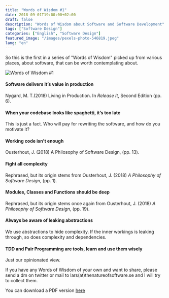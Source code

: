 ```yaml
---
title: "Words of Wisdom #1"
date: 2018-09-01T19:00:00+02:00
draft: false
description: "Words of Wisdom about Software and Software Development"
tags: ["Software Design"]
categories: ["English", "Software Design"]
featured_image: "/images/pexels-photo-546819.jpeg"
lang: "en"
---
```


So this is the first in a series of "Words of Wisdom" picked up from various places, about software, that can be worth contemplating about.
<!--more-->

![Words of Wisdom #1](/images/wow_1_web.png "Words of Wisdom #1")

#### Software delivers it’s value in production

Nygard, M. T.(2018) Living in Production. In *Release It*, Second Edition (pp. 6).

#### When your codebase looks like spaghetti, it’s too late

This is just a fact. Who will pay for rewriting the software, and how do you motivate it?

#### Working code isn't enough

Ousterhout, J. (2018) A Philosophy of Software Design, (pp. 13).

#### Fight all complexity

Rephrased, but its origin stems from Ousterhout, J. (2018) *A Philosophy of Software Design*, (pp. 1).

#### Modules, Classes and Functions should be deep

Rephrased, but its origin stems once again from Ousterhout, J. (2018) *A Philosophy of Software Design*, (pp. 19).

#### Always be aware of leaking abstractions

We use abstractions to hide complexity. If the inner workings is leaking through, so does complexity and dependencies.

#### TDD and Pair Programming are tools, learn and use them wisely

Just our opinionated view.

If you have any Words of Wisdom of your own and want to share, please send a dm on twitter or mail to lars(at)thenatureofsoftware.se and I will try to collect them.

You can download a PDF version [here](/docs/wow_1.pdf)


